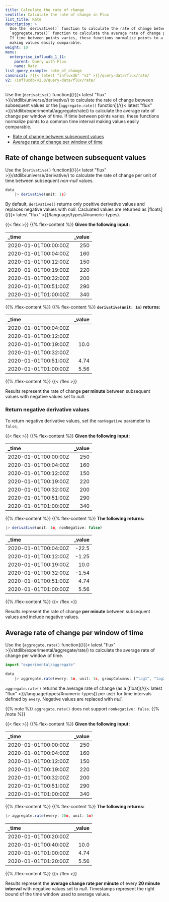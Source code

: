 ```yaml
---
title: Calculate the rate of change
seotitle: Calculate the rate of change in Flux
list_title: Rate
description: >
  Use the `derivative()` function to calculate the rate of change between subsequent values or the
  `aggregate.rate()` function to calculate the average rate of change per window of time.
  If time between points varies, these functions normalize points to a common time interval
  making values easily comparable.
weight: 10
menu:
  enterprise_influxdb_1_11:
    parent: Query with Flux
    name: Rate
list_query_example: rate_of_change
canonical: /{{< latest "influxdb" "v2" >}}/query-data/flux/rate/
v2: /influxdb/v2.0/query-data/flux/rate/
---
```



Use the [`derivative()` function](/{{< latest "flux" >}}/stdlib/universe/derivative/)
to calculate the rate of change between subsequent values or the
[`aggregate.rate()` function](/{{< latest "flux" >}}/stdlib/experimental/aggregate/rate/)
to calculate the average rate of change per window of time.
If time between points varies, these functions normalize points to a common time interval
making values easily comparable.

- [Rate of change between subsequent values](#rate-of-change-between-subsequent-values)
- [Average rate of change per window of time](#average-rate-of-change-per-window-of-time)

## Rate of change between subsequent values
Use the [`derivative()` function](/{{< latest "flux" >}}/stdlib/universe/derivative/)
to calculate the rate of change per unit of time between subsequent _non-null_ values.

```js
data
    |> derivative(unit: 1s)
```

By default, `derivative()` returns only positive derivative values and replaces negative values with _null_.
Cacluated values are returned as [floats](/{{< latest "flux" >}}/language/types/#numeric-types).


{{< flex >}}
{{% flex-content %}}
**Given the following input:**

| _time                | _value |
|:-----                | ------:|
| 2020-01-01T00:00:00Z | 250    |
| 2020-01-01T00:04:00Z | 160    |
| 2020-01-01T00:12:00Z | 150    |
| 2020-01-01T00:19:00Z | 220    |
| 2020-01-01T00:32:00Z | 200    |
| 2020-01-01T00:51:00Z | 290    |
| 2020-01-01T01:00:00Z | 340    |
{{% /flex-content %}}
{{% flex-content %}}
**`derivative(unit: 1m)` returns:**

| _time                | _value |
|:-----                | ------:|
| 2020-01-01T00:04:00Z |        |
| 2020-01-01T00:12:00Z |        |
| 2020-01-01T00:19:00Z | 10.0   |
| 2020-01-01T00:32:00Z |        |
| 2020-01-01T00:51:00Z | 4.74   |
| 2020-01-01T01:00:00Z | 5.56   |
{{% /flex-content %}}
{{< /flex >}}

Results represent the rate of change **per minute** between subsequent values with
negative values set to _null_.

### Return negative derivative values
To return negative derivative values, set the `nonNegative` parameter to `false`,

{{< flex >}}
{{% flex-content %}}
**Given the following input:**

| _time                | _value |
|:-----                | ------:|
| 2020-01-01T00:00:00Z | 250    |
| 2020-01-01T00:04:00Z | 160    |
| 2020-01-01T00:12:00Z | 150    |
| 2020-01-01T00:19:00Z | 220    |
| 2020-01-01T00:32:00Z | 200    |
| 2020-01-01T00:51:00Z | 290    |
| 2020-01-01T01:00:00Z | 340    |
{{% /flex-content %}}
{{% flex-content %}}
**The following returns:**

```js
|> derivative(unit: 1m, nonNegative: false)
```

| _time                | _value |
|:-----                | ------:|
| 2020-01-01T00:04:00Z | -22.5  |
| 2020-01-01T00:12:00Z | -1.25  |
| 2020-01-01T00:19:00Z | 10.0   |
| 2020-01-01T00:32:00Z | -1.54  |
| 2020-01-01T00:51:00Z | 4.74   |
| 2020-01-01T01:00:00Z | 5.56   |
{{% /flex-content %}}
{{< /flex >}}

Results represent the rate of change **per minute** between subsequent values and
include negative values.

## Average rate of change per window of time

Use the [`aggregate.rate()` function](/{{< latest "flux" >}}/stdlib/experimental/aggregate/rate/)
to calculate the average rate of change per window of time.

```js
import "experimental/aggregate"

data
    |> aggregate.rate(every: 1m, unit: 1s, groupColumns: ["tag1", "tag2"])
```

`aggregate.rate()` returns the average rate of change (as a [float](/{{< latest "flux" >}}/language/types/#numeric-types))
per `unit` for time intervals defined by `every`.
Negative values are replaced with _null_.

{{% note %}}
`aggregate.rate()` does not support `nonNegative: false`.
{{% /note %}}

{{< flex >}}
{{% flex-content %}}
**Given the following input:**

| _time                | _value |
|:-----                | ------:|
| 2020-01-01T00:00:00Z | 250    |
| 2020-01-01T00:04:00Z | 160    |
| 2020-01-01T00:12:00Z | 150    |
| 2020-01-01T00:19:00Z | 220    |
| 2020-01-01T00:32:00Z | 200    |
| 2020-01-01T00:51:00Z | 290    |
| 2020-01-01T01:00:00Z | 340    |
{{% /flex-content %}}
{{% flex-content %}}
**The following returns:**

```js
|> aggregate.rate(every: 20m, unit: 1m)
```

| _time                | _value |
|:-----                | ------:|
| 2020-01-01T00:20:00Z |        |
| 2020-01-01T00:40:00Z | 10.0   |
| 2020-01-01T01:00:00Z | 4.74   |
| 2020-01-01T01:20:00Z | 5.56   |
{{% /flex-content %}}
{{< /flex >}}

Results represent the **average change rate per minute** of every **20 minute interval**
with negative values set to _null_.
Timestamps represent the right bound of the time window used to average values.
